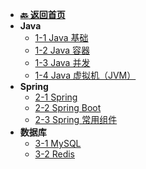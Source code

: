 <!-- 侧边栏 _sidebar.md -->

+ [**:back: 返回首页**](/index/)
+ **Java**
    + [1-1 Java 基础](/面经/1-1、Java%20基础.md)
    + [1-2 Java 容器](/面经/1-2、Java%20容器.md)
    + [1-3 Java 并发](/面经/1-3、Java%20并发.md)
    + [1-4 Java 虚拟机（JVM）](/面经/1-4、Java%20虚拟机（JVM）.md)
+ **Spring**
    + [2-1 Spring](/面经/2-1、Spring%20框架基础.md)
    + [2-2 Spring Boot](/面经/2-2、Spring%20Boot%20框架基础.md)
    + [2-3 Spring 常用组件](/面经/2-3、Spring%20常用组件.md)
+ **数据库**
    + [3-1 MySQL](/面经/3-1、数据库之%20MySQL.md)
    + [3-2 Redis](/面经/3-2、数据库之%20Redis.md)


